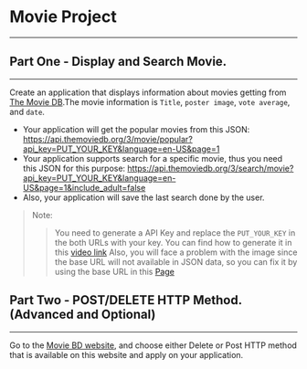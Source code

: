 # Movie Project
---
## Part One - Display and Search Movie.
---
Create an application that displays information about movies getting from [The Movie DB](https://developers.themoviedb.org/3/getting-started/introduction).The movie information is `Title`, `poster image`, `vote average`, and `date`.
- Your application will get the popular movies from this JSON: https://api.themoviedb.org/3/movie/popular?api_key=PUT_YOUR_KEY&language=en-US&page=1
- Your application supports search for a specific movie, thus you need this JSON for this purpose: https://api.themoviedb.org/3/search/movie?api_key=PUT_YOUR_KEY&language=en-US&page=1&include_adult=false
- Also, your application will save the last search done by the user.

> Note: 
>> You need to generate a API Key and replace the `PUT_YOUR_KEY` in the both URLs with your key. You can find how to generate it in this [video link](https://www.youtube.com/watch?v=Gf45f5cW6c4) 
>> Also, you will face a problem with the image since the base URL will not available in JSON data, so you can fix it by using the base URL in this [Page](https://developers.themoviedb.org/3/getting-started/images)


## Part Two - POST/DELETE HTTP Method. (Advanced and Optional)
---
Go to the [Movie BD website](https://developers.themoviedb.org/3/getting-started/introduction), and choose either Delete or Post HTTP method that is available on this website and apply on your application.


